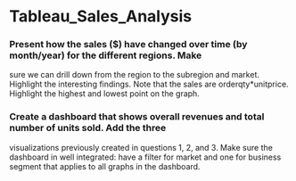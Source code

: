 # Tableau_Sales_Analysis
### Present how the sales ($) have changed over time (by month/year) for the different regions. Make 
sure we can drill down from the region to the subregion and market. Highlight the interesting findings. 
Note that the sales are orderqty*unitprice. Highlight the highest and lowest point on the graph.
### Create a dashboard that shows overall revenues and total number of units sold. Add the three 
visualizations previously created in questions 1, 2, and 3. Make sure the dashboard in well integrated: 
have a filter for market and one for business segment that applies to all graphs in the dashboard.
